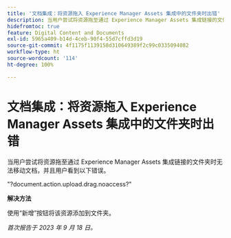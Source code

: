 ```yaml
---
title: '文档集成：将资源拖入 Experience Manager Assets 集成中的文件夹时出错'
description: 当用户尝试将资源拖至通过 Experience Manager Assets 集成链接的文件夹时无法移动文档，并且用户看到以下错误。
hidefromtoc: true
feature: Digital Content and Documents
exl-id: 5965a409-b14d-4ceb-90f4-55d7cffd3d19
source-git-commit: 4f1175f1139158d310649389f2c99c0335094082
workflow-type: ht
source-wordcount: '114'
ht-degree: 100%

---
```


# 文档集成：将资源拖入 Experience Manager Assets 集成中的文件夹时出错

当用户尝试将资源拖至通过 Experience Manager Assets 集成链接的文件夹时无法移动文档，并且用户看到以下错误。

&quot;?document.action.upload.drag.noaccess?&quot;

**解决方法**

使用“新增”按钮将该资源添加到文件夹。

_首次报告于 2023 年 9 月 18 日。_
